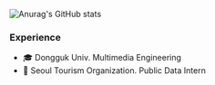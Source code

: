 ![Anurag's GitHub stats](https://github-readme-stats.vercel.app/api?username=minjuu&count_private=true&show_icons=true&theme=buefy)
### Experience
- 🎓 Dongguk Univ. Multimedia Engineering
- 🌃 Seoul Tourism Organization. Public Data Intern 
<!--
**minjuu/minjuu** is a ✨ _special_ ✨ repository because its `README.md` (this file) appears on your GitHub profile.

Here are some ideas to get you started:
### Hi there 👋
- 🔭 I’m currently working on ...
- 🌱 I’m currently learning ...
- 👯 I’m looking to collaborate on ...
- 🤔 I’m looking for help with ...
- 💬 Ask me about ...
- 📫 How to reach me: ...
- 😄 Pronouns: ...
- ⚡ Fun fact: ...

- 🌱 Learning Algorithm
- 🥇 majoring in Multimedia Engineering
### Hi there 👋
### Experience
-->
